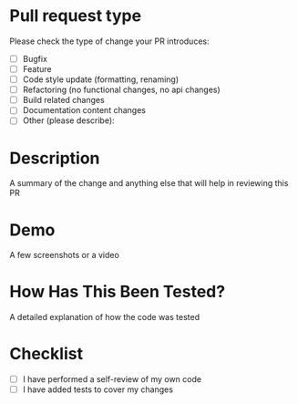 # Pull request type
<!-- Please try to limit your pull request to one type, submit multiple pull requests if needed -->

Please check the type of change your PR introduces:

- [ ] Bugfix
- [ ] Feature
- [ ] Code style update (formatting, renaming)
- [ ] Refactoring (no functional changes, no api changes)
- [ ] Build related changes
- [ ] Documentation content changes
- [ ] Other (please describe):

# Description
<!-- Please include a summary of the change -->
<!-- Any details that you think are important to review this PR? -->
<!-- Are there other PRs related to this one? -->

A summary of the change and anything else that will help in reviewing this PR

# Demo
<!-- Add a screenshot or a video demonstration when possible -->

A few screenshots or a video

# How Has This Been Tested?
<!-- Please describe how you tested your changes -->

A detailed explanation of how the code was tested

# Checklist
<!-- Go over all the following points, and put an `x` in all the boxes that apply -->

- [ ] I have performed a self-review of my own code
- [ ] I have added tests to cover my changes